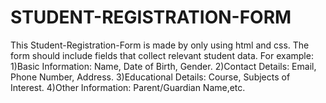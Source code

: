 # STUDENT-REGISTRATION-FORM
This Student-Registration-Form is made by only using html and css.
The form should include fields that collect relevant student data. 
For example: 
1)Basic Information: Name, Date of Birth, Gender. 
2)Contact Details: Email, Phone Number, Address. 
3)Educational Details: Course, Subjects of Interest. 
4)Other Information: Parent/Guardian Name,etc.
